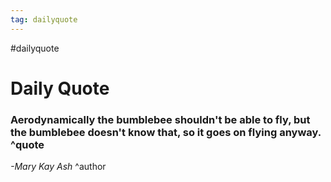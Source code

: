 ```yaml
---
tag: dailyquote
---
```


#dailyquote

# Daily Quote

### Aerodynamically the bumblebee shouldn't be able to fly, but the bumblebee doesn't know that, so it goes on flying anyway. ^quote
*-Mary Kay Ash* ^author
